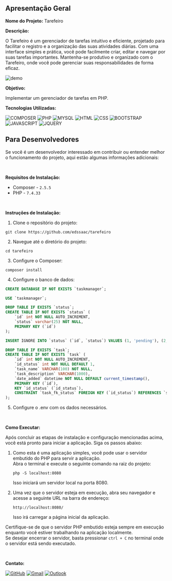 ## Apresentação Geral

**Nome do Projeto:** Tarefeiro

**Descrição:**

O Tarefeiro é um gerenciador de tarefas intuitivo e eficiente, projetado para facilitar o registro e a organização das suas atividades diárias. 
Com uma interface simples e prática, você pode facilmente criar, editar e navegar por suas tarefas importantes. Mantenha-se produtivo e 
organizado com o Tarefeiro, onde você pode gerenciar suas responsabilidades de forma eficaz.

![demo](https://raw.githubusercontent.com/Edssaac/tarefeiro/main/public/images/demo/taskmanager.gif)

**Objetivo:**

Implementar um gerenciador de tarefas em PHP.

**Tecnologias Utilizadas:**

![COMPOSER](https://img.shields.io/badge/Composer-885630?style=for-the-badge&logo=Composer&logoColor=white)
![PHP](https://img.shields.io/badge/PHP-777BB4?style=for-the-badge&logo=php&logoColor=white)
![MYSQL](https://img.shields.io/badge/MySQL-005C84?style=for-the-badge&logo=mysql&logoColor=white)
![HTML](https://img.shields.io/badge/HTML5-E34F26?style=for-the-badge&logo=html5&logoColor=white)
![CSS](https://img.shields.io/badge/CSS3-1572B6?style=for-the-badge&logo=css3&logoColor=white)
![BOOTSTRAP](https://img.shields.io/badge/Bootstrap-563D7C?style=for-the-badge&logo=bootstrap&logoColor=white)
![JAVASCRIPT](https://img.shields.io/badge/JavaScript-323330?style=for-the-badge&logo=javascript&logoColor=F7DF1E)
![JQUERY](https://img.shields.io/badge/jQuery-0769AD?style=for-the-badge&logo=jquery&logoColor=white)

## Para Desenvolvedores

Se você é um desenvolvedor interessado em contribuir ou entender melhor o funcionamento do projeto, aqui estão algumas informações adicionais:

<br>

**Requisitos de Instalação:**
- Composer - `2.5.5`
- PHP - `7.4.33`

<br>

**Instruções de Instalação:**
1. Clone o repositório do projeto:
```
git clone https://github.com/edssaac/tarefeiro
```

2. Navegue até o diretório do projeto:
```
cd tarefeiro
```

3. Configure o Composer:
```
composer install
```

4. Configure o banco de dados:

```sql
CREATE DATABASE IF NOT EXISTS `taskmanager`;

USE `taskmanager`;

DROP TABLE IF EXISTS `status`;
CREATE TABLE IF NOT EXISTS `status` (
    `id` int NOT NULL AUTO_INCREMENT,
    `status` varchar(25) NOT NULL,
    PRIMARY KEY (`id`)
);

INSERT IGNORE INTO `status` (`id`, `status`) VALUES (1, 'pending'), (2, 'done');

DROP TABLE IF EXISTS `task`;
CREATE TABLE IF NOT EXISTS `task` (
    `id` int NOT NULL AUTO_INCREMENT,
    `id_status` int NOT NULL DEFAULT 1,
    `task_name` VARCHAR(100) NOT NULL,
    `task_description` VARCHAR(1000),
    `date_added` datetime NOT NULL DEFAULT current_timestamp(),
    PRIMARY KEY (`id`),
    KEY `id_status` (`id_status`),
    CONSTRAINT `task_fk_status` FOREIGN KEY (`id_status`) REFERENCES `status` (`id`)
);
```

5. Configure o .env com os dados necessários.

<br>

**Como Executar:**

Após concluir as etapas de instalação e configuração mencionadas acima, você está pronto para iniciar a aplicação. Siga os passos abaixo:

1. Como esta é uma aplicação simples, você pode usar o servidor embutido do PHP para servir a aplicação. <br>
Abra o terminal e execute o seguinte comando na raiz do projeto:
   ```
   php -S localhost:8080
   ```
   Isso iniciará um servidor local na porta 8080.

2. Uma vez que o servidor esteja em execução, abra seu navegador e acesse a seguinte URL na barra de endereço:
   ```
   http://localhost:8080/
   ```
   Isso irá carregar a página inicial da aplicação.

Certifique-se de que o servidor PHP embutido esteja sempre em execução enquanto você estiver trabalhando na aplicação localmente. <br>
Se desejar encerrar o servidor, basta pressionar `ctrl + C` no terminal onde o servidor está sendo executado.

<br>

**Contato:**

[![GitHub](https://img.shields.io/badge/GitHub-100000?style=for-the-badge&logo=github&logoColor=white)](https://github.com/edssaac)
[![Gmail](https://img.shields.io/badge/Gmail-D14836?style=for-the-badge&logo=gmail&logoColor=white)](mailto:edssaac@gmail.com)
[![Outlook](https://img.shields.io/badge/Outlook-0078D4?style=for-the-badge&logo=microsoft-outlook&logoColor=white)](mailto:edssaac@outlook.com)
